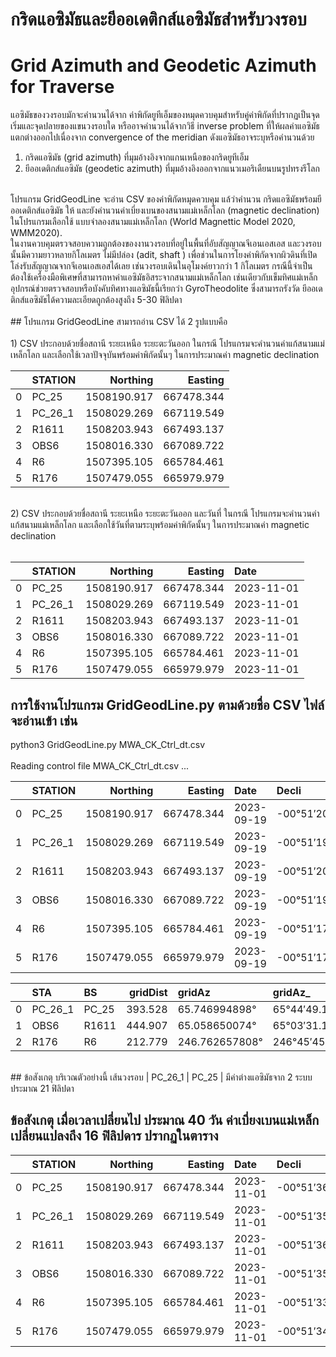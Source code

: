 # กริดแอซิมัธและยีออเดติกส์แอซิมัธสำหรับวงรอบ  </br>
# Grid Azimuth and Geodetic Azimuth for Traverse  </br>
   แอซิมัธของวงรอบมักจะคำนวนได้จาก ค่าพิกัดยูทีเอ็มของหมุดควบคุมสำหรับคู่ค่าพิกัดที่ปรากฏเป็นจุดเริ่มและจุดปลายของแขนวงรอบใด หรืออาจคำนวนได้จากวิธี inverse problem ที่ให้ผลค่าแอซิมัธแตกต่างออกไปเนื่องจาก convergence of the meridian ดังแอซิมัธอาจระบุหรือคำนวนด้วย </br>
1) กริดแอซิมัธ (grid azimuth) ที่มุมอ้างอิงจากแกนเหนือของกริดยูทีเอ็ม</br>
2) ยีออเดติกส์แอซิมัธ (geodetic azimuth) ที่มุมอ้างอิงออกจากแนวเมอริเดืยนบนรูปทรงรีโลก </br>
</br>
   โปรแกรม GridGeodLine จะอ่าน CSV ของค่าพิกัดหมุดควบคุม แล้วำคำนวน กริดแอซิมัธพร้อมยีออเดติกส์แอซิมัธ ให้ และยังคำนวนค่าเบี่ยงเบนของสนามแม่เหล็กโลก (magnetic declination) ในโปรแกรมเลือกใช้ แบบจำลองสนามแม่เหล็กโลก (World Magnettic Model 2020, WMM2020).</br>
   ในงานควบคุมตรวจสอบความถูกต้องของงานวงรอบที่อยู่ในพื้นที่อับสัญญาณจีเอนเอสเอส และวงรอบนั้นมีความยาวหลายกิโลเมตร ไม่มีปล่อง (adit, shaft ) เพื่อช่วนในการโยงค่าพิกัดจากผิวดินที่เปิดโล่งรับสัญญาณจากจีเอนเอสเอสได้เลย เช่นวงรอบเดินในอุโมงค์ยาวกว่า 1 กิโลเมตร กรณีนี้จำเป็นต้องใช้เครื่องมือพิเศษที่สามารถหาค่าแอซิมัธอิสระจากสนามแม่เหล็กโลก เช่นเดียวกับเข็มทิศแม่เหล็ก อุปกรณ์ช่วยตรวจสอบหรือบังคับทิศทางแอซิมัธนี้เรียกว่า GyroTheodolite ซึ่งสามารถรังวัด ยีออเดติกส์แอซิมัธได้ความละเอียดถูกต้องสูงถึง 5-30 ฟิลิปดา</br>
</br>
## โปรแกรม GridGeodLine สามารถอ่าน CSV ได้ 2 รูปแบบคือ</br>
</br>
1) CSV ประกอบด้วยชื่อสถานี ระยะเหนือ ระยะตะวันออก ในกรณี โปรแกรมจะคำนวนค่าแก้สนามแม่เหล็กโลก และเลือกใช้เวลาปัจจุบันพร้อมค่าพิกัดนั้นๆ ในการประมาณค่า magnetic declination</br>

|    | STATION   |    Northing |    Easting |
|---:|:----------|------------:|-----------:|
|  0 | PC_25     | 1508190.917 | 667478.344 |
|  1 | PC_26_1   | 1508029.269 | 667119.549 |
|  2 | R1611     | 1508203.943 | 667493.137 |
|  3 | OBS6      | 1508016.330 | 667089.722 |
|  4 | R6        | 1507395.105 | 665784.461 |
|  5 | R176      | 1507479.055 | 665979.979 |
</br>
2) CSV ประกอบด้วยชื่อสถานี ระยะเหนือ ระยะตะวันออก และวันที่ ในกรณี โปรแกรมจะคำนวนค่าแก้สนามแม่เหล็กโลก และเลือกใช้วันที่ตามระบุพร้อมค่าพิกัดนั้นๆ ในการประมาณค่า magnetic declination</br>
</br>

|    | STATION   |    Northing |    Easting | Date       |
|---:|:----------|------------:|-----------:|:-----------|
|  0 | PC_25     | 1508190.917 | 667478.344 | 2023-11-01 |
|  1 | PC_26_1   | 1508029.269 | 667119.549 | 2023-11-01 |
|  2 | R1611     | 1508203.943 | 667493.137 | 2023-11-01 |
|  3 | OBS6      | 1508016.330 | 667089.722 | 2023-11-01 |
|  4 | R6        | 1507395.105 | 665784.461 | 2023-11-01 |
|  5 | R176      | 1507479.055 | 665979.979 | 2023-11-01 |


## การใช้งานโปรแกรม  GridGeodLine.py ตามด้วยชื่อ CSV  ไฟล์จะอ่านเข้า เช่น</br>
python3 GridGeodLine.py MWA_CK_Ctrl_dt.csv</br>
</br>
Reading control file MWA_CK_Ctrl_dt.csv ...</br>

|    | STATION   |    Northing |    Easting | Date       | Decli         |
|---:|:----------|------------:|-----------:|:-----------|:--------------|
|  0 | PC_25     | 1508190.917 | 667478.344 | 2023-09-19 | -00°51′20.12″ |
|  1 | PC_26_1   | 1508029.269 | 667119.549 | 2023-09-19 | -00°51′19.62″ |
|  2 | R1611     | 1508203.943 | 667493.137 | 2023-09-19 | -00°51′20.16″ |
|  3 | OBS6      | 1508016.330 | 667089.722 | 2023-09-19 | -00°51′19.58″ |
|  4 | R6        | 1507395.105 | 665784.461 | 2023-09-19 | -00°51′17.69″ |
|  5 | R176      | 1507479.055 | 665979.979 | 2023-09-19 | -00°51′17.96″ |

|    | STA     | BS    |   gridDist | gridAz         | gridAz_       |   trueDist | trueAz         | trueAz_       |
|---:|:--------|:------|-----------:|:---------------|:--------------|-----------:|:---------------|:--------------|
|  0 | PC_26_1 | PC_25 |    393.528 | 65.746994898°  | 65°44′49.18″  |    393.549 | 66.111336198°  | 66°06′40.81″  |
|  1 | OBS6    | R1611 |    444.907 | 65.058650074°  | 65°03′31.14″  |    444.931 | 65.422926215°  | 65°25′22.53″  |
|  2 | R176    | R6    |    212.779 | 246.762657808° | 246°45′45.57″ |    212.792 | 247.124349941° | 247°07′27.66″ |
</br>
## ข้อสังเกตุ บริเวณตัวอย่างนี้ เส้นวงรอบ | PC_26_1 | PC_25 | มีค่าต่างแอซิมัธจาก 2 ระบบ ประมาณ 21 ฟิลิปดา


## ข้อสังเกตุ เมื่อเวลาเปลี่ยนไป ประมาณ 40 วัน ค่าเบี่ยงเบนแม่เหล็กเปลี่ยนแปลงถึง 16 ฟิลิปดาร ปรากฏในตาราง

|    | STATION   |    Northing |    Easting | Date       | Decli         |
|---:|:----------|------------:|-----------:|:-----------|:--------------|
|  0 | PC_25     | 1508190.917 | 667478.344 | 2023-11-01 | -00°51′36.39″ |
|  1 | PC_26_1   | 1508029.269 | 667119.549 | 2023-11-01 | -00°51′35.89″ |
|  2 | R1611     | 1508203.943 | 667493.137 | 2023-11-01 | -00°51′36.43″ |
|  3 | OBS6      | 1508016.330 | 667089.722 | 2023-11-01 | -00°51′35.85″ |
|  4 | R6        | 1507395.105 | 665784.461 | 2023-11-01 | -00°51′33.94″ |
|  5 | R176      | 1507479.055 | 665979.979 | 2023-11-01 | -00°51′34.21″ |


